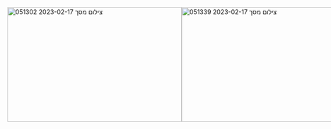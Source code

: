 <div style="display: flex;">
<img width="394" height="260" alt="צילום מסך 2023-02-17 051302" src="https://user-images.githubusercontent.com/93730629/219540612-66940331-896b-40f7-aee9-bc99f0d776a7.png">
<img width="394" height="260" alt="צילום מסך 2023-02-17 051339" src="https://user-images.githubusercontent.com/93730629/219540616-466fc19c-af55-4265-8d58-f809229bc87f.png">

# API-Libary
So, I recently completed a vanilla JS project that lets the user choose their favorite TV show from an API stock using HTML, CSS, JS, and OOP principles with classes. The project also uses AJAX and local storage to store user preferences.

The project was a great way for me to practice working with APIs and manipulating data in JavaScript. To start, I used HTML and CSS to create a simple, clean interface that lets the user choose their favorite TV show from a dropdown menu.

Then, using AJAX, I made a request to the API to retrieve data about the selected TV show, including its title, description, and image. I used OOP principles and classes to organize my code and make it more maintainable and scalable.

The project also uses local storage to store the user's favorite TV show, so that they can easily access it the next time they use the app. This was a great way for me to practice working with local storage and manipulating data in JavaScript.

Overall, I'm really happy with how the project turned out, and I feel like it showcases my skills in JavaScript and working with APIs. It was a fun and challenging project that helped me grow as a developer, and I'm excited to continue building on the skills I developed through this project.
